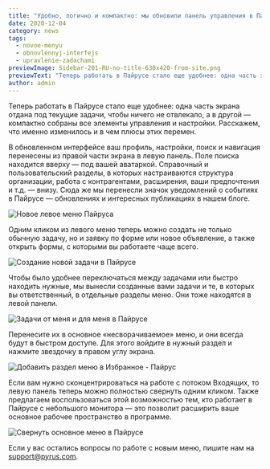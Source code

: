 ```yaml
---
title: "Удобно, логично и компактно: мы обновили панель управления в Пайрусе"
date: 2020-12-04
category: news
tags:
  - novoe-menyu
  - obnovlennyj-interfejs
  - upravlenie-zadachami
previewImage: Sidebar-201-RU-no-title-630x420-from-site.png
previewText: "Теперь работать в Пайрусе стало еще удобнее: одна часть экрана отдана под текущие задачи, чтобы ничего не отвлекало, а в другой — компактно собраны все элементы управления и настройки. Расскажем, что именно изменилось и в чем плюсы этих перемен."
author: admin
---
```

Теперь работать в Пайрусе стало еще удобнее: одна часть экрана отдана под текущие задачи, чтобы ничего не отвлекало, а в другой — компактно собраны все элементы управления и настройки. Расскажем, что именно изменилось и в чем плюсы этих перемен.

В обновленном интерфейсе ваш профиль, настройки, поиск и навигация перенесены из правой части экрана в левую панель. Поле поиска находится вверху — под вашей аватаркой. Справочный и пользовательский разделы, в которых настраиваются структура организации, работа с контрагентами, расширения, ваши предпочтения и т.д. — внизу. Сюда же мы перенесли значок уведомлений о событиях в Пайрусе — обновлениях и интересных публикациях в нашем блоге.

![Новое левое меню Пайруса](Sidebar-201-RU.webp)

Одним кликом из левого меню теперь можно создать не только обычную задачу, но и заявку по форме или новое объявление, а также открыть формы, с которыми вы работаете чаще всего.

![Создание новой задачи в Пайрусе](Pyrus-novaya-zadacha.webp)

Чтобы было удобнее переключаться между задачами или быстро находить нужные, мы вынесли созданные вами задачи и те, в которых вы ответственный, в отдельные разделы меню. Они тоже находятся в левой панели.

![Задачи от меня и для меня в Пайрусе ](Pyrus-Vhodyashhie-Zadachi-ot-menya.webp)

Перенесите их в основное «несворачиваемое» меню, и они всегда будут в быстром доступе. Для этого войдите в нужный раздел и нажмите звездочку в правом углу экрана.

![Добавить раздел меню в Избранное - Пайрус](Pyrus-izbrannoe.webp)

Если вам нужно сконцентрироваться на работе с потоком Входящих, то левую панель теперь можно полностью свернуть одним кликом. Также предлагаем воспользоваться этой возможностью тем, кто работает в Пайрусе с небольшого монитора — это позволит расширить ваше основное рабочее пространство в программе.

![Свернуть основное меню в Пайрусе](Pyrus-skryt_panel.webp)

Если у вас остались вопросы по работе с новым меню, пишите нам на [support@pyrus.com](mailto:support@pyrus.com).